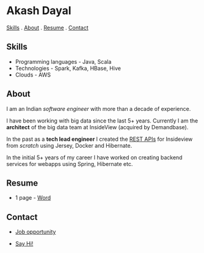 # Akash Dayal

[Skills](#skills) . [About](#about) . [Resume](#resume) . [Contact](#contact)

## Skills

- Programming languages - Java, Scala
- Technologies - Spark, Kafka, HBase, Hive
- Clouds - AWS

## About

I am an Indian *software engineer* with more than a decade of experience.

I have been working with big data since the last 5+ years. Currently I am the **architect** of the big data team at InsideView (acquired by Demandbase).

In the past as a **tech lead engineer** I created the [REST APIs](https://api.insideview.com) for Insideview from *scratch* using Jersey, Docker and Hibernate.

In the initial 5+ years of my career I have worked on creating backend services for webapps using Spring, Hibernate etc.

## Resume

- 1 page - 
[Word](https://docs.google.com/document/d/1bzK76oN7kOAGsRuAq8qtu6ytFpeqPTbeq6Hds-m_ZYQ/edit?usp=sharing)

## Contact

- [Job opportunity](mailto:akashdayal+joboffer@gmail.com?subject=[GitHub]%20Job%20Opportunity)

- [Say Hi!](mailto:akashdayal+hi@gmail.com?subject=[GitHub]%20Hi%20Akash)
